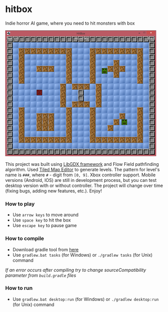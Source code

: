 # hitbox
Indie horror AI game, where you need to hit monsters with box

![alt tag](/HitBoxImg.png)

This project was built using [LibGDX framework](https://libgdx.badlogicgames.com/) and Flow Field 
pathfinding algorithm. Used [Tiled Map Editor](http://www.mapeditor.org/) to generate levels. The pattern for level's name is `###`, where `#` - digit from `[0, 9]`. Xbox controller support.
Mobile versions (Android, IOS) are still in development process, but you can test desktop version with or without controller. The project will change over time (fixing bugs, adding new features, etc.). Enjoy!

### How to play
- Use `arrow keys` to move around
- Use `space key` to hit the box
- Use `escape key` to pause game

### How to compile
- Download gradle tool from [here](https://gradle.org/)
- Use `gradlew.bat tasks` (for Windows) or `./gradlew tasks` (for Unix) command

*If an error occurs after compiling try to change sourceCompatibility parameter from `build.gradle` files* 

### How to run
- Use `gradlew.bat desktop:run` (for Windows) or `./gradlew desktop:run` (for Unix) command

